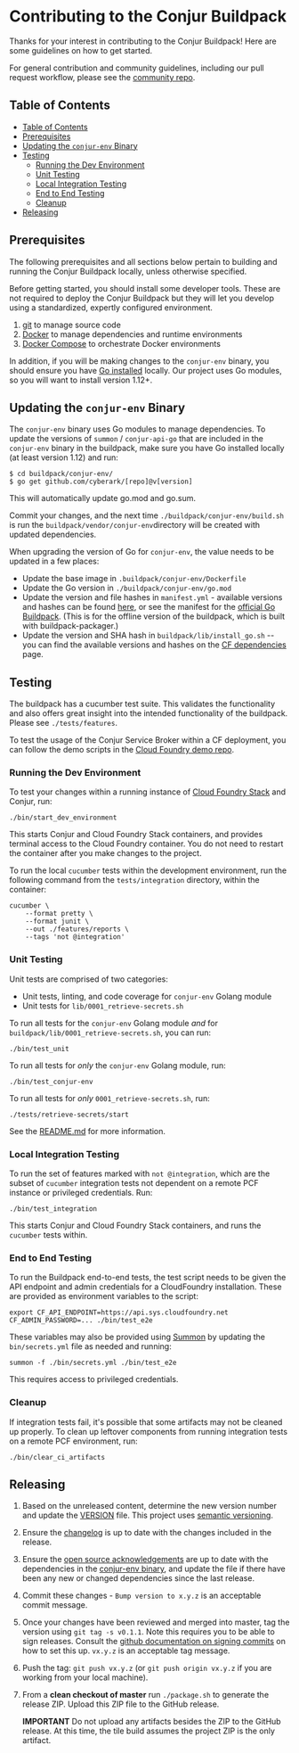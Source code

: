 # Contributing to the Conjur Buildpack

Thanks for your interest in contributing to the Conjur Buildpack! Here
are some guidelines on how to get started.

For general contribution and community guidelines, including our
pull request workflow, please see the [community repo](https://github.com/cyberark/community).

## Table of Contents

* [Table of Contents](#table-of-contents)
* [Prerequisites](#prerequisites)
* [Updating the `conjur-env` Binary](#updating-the-conjur-env-binary)
* [Testing](#testing)
  + [Running the Dev Environment](#running-the-dev-environment)
  + [Unit Testing](#unit-testing)
  + [Local Integration Testing](#local-integration-testing)
  + [End to End Testing](#end-to-end-testing)
  + [Cleanup](#cleanup)
* [Releasing](#releasing)

<!--
Table of contents generated with markdown-toc
http://ecotrust-canada.github.io/markdown-toc/
-->

## Prerequisites

The following prerequisites and all sections below pertain to building and running the Conjur Buildpack locally,
unless otherwise specified.

Before getting started, you should install some developer tools. These are not required to deploy the Conjur Buildpack but they will let you develop using a standardized, expertly configured environment.

1. [git][get-git] to manage source code
2. [Docker][get-docker] to manage dependencies and runtime environments
3. [Docker Compose][get-docker-compose] to orchestrate Docker environments

[get-docker]: https://docs.docker.com/engine/installation
[get-git]: https://git-scm.com/downloads
[get-docker-compose]: https://docs.docker.com/compose/install

In addition, if you will be making changes to the `conjur-env` binary, you should
ensure you have [Go installed](https://golang.org/doc/install#install) locally.
Our project uses Go modules, so you will want to install version 1.12+.

## Updating the `conjur-env` Binary

The `conjur-env` binary uses Go modules to manage dependencies.
To update the versions of `summon` / `conjur-api-go`
that are included in the `conjur-env` binary in the buildpack,
make sure you have Go installed locally (at least version 1.12) and run:

```
$ cd buildpack/conjur-env/
$ go get github.com/cyberark/[repo]@v[version]
```

This will automatically update go.mod and go.sum.

Commit your changes, and the next time `./buildpack/conjur-env/build.sh` is run the
`buildpack/vendor/conjur-env`directory will be created with updated dependencies.

When upgrading the version of Go for `conjur-env`, the value needs to be updated
in a few places:

* Update the base image in `.buildpack/conjur-env/Dockerfile`
* Update the Go version in `./buildpack/conjur-env/go.mod`
* Update the version and file hashes in `manifest.yml` - available versions and
  hashes can be found [here][buildpacks], or see the manifest for the
  [official Go Buildpack][go-buildpack]. (This is for the offline version of
  the buildpack, which is built with buildpack-packager.)
* Update the version and SHA hash in `buildpack/lib/install_go.sh` -- you can
  find the available versions and hashes on the [CF dependencies][deps] page.

[buildpacks]: https://buildpacks.cloudfoundry.org/#/buildpacks/
[go-buildpack]: https://github.com/cloudfoundry/go-buildpack/blob/master/manifest.yml
[deps]: https://buildpacks.cloudfoundry.org/#/dependencies

## Testing

The buildpack has a cucumber test suite. This validates the functionality and
also offers great insight into the intended functionality of the buildpack.
Please see `./tests/features`.

To test the usage of the Conjur Service Broker within a CF deployment, you can
follow the demo scripts in the [Cloud Foundry demo repo](https://github.com/conjurinc/cloudfoundry-conjur-demo).

### Running the Dev Environment

To test your changes within a running instance of [Cloud Foundry Stack](https://docs.cloudfoundry.org/devguide/deploy-apps/stacks.html)
and Conjur, run:

```shell script
./bin/start_dev_environment
```

This starts Conjur and Cloud Foundry Stack containers, and provides terminal
access to the Cloud Foundry container. You do not need to restart the container
after you make changes to the project.

To run the local `cucumber` tests within the development environment, run the following 
command from the `tests/integration` directory, within the container:

```shell script
cucumber \
    --format pretty \
    --format junit \
    --out ./features/reports \
    --tags 'not @integration'
```

### Unit Testing

Unit tests are comprised of two categories:

- Unit tests, linting, and code coverage for `conjur-env` Golang module
- Unit tests for `lib/0001_retrieve-secrets.sh`

To run all tests for the `conjur-env` Golang module *and* for
`buildpack/lib/0001_retrieve-secrets.sh`, you can run:

```shell script
./bin/test_unit
```

To run all tests for _only_ the `conjur-env` Golang module, run:

```shell script
./bin/test_conjur-env
```

To run all tests for _only_ `0001_retrieve-secrets.sh`, run:

```shell script
./tests/retrieve-secrets/start
```

See the [README.md](tests/retrieve-secrets/README.md) for more information.

### Local Integration Testing

To run the set of features marked with `not @integration`,
which are the subset of `cucumber` integration tests not dependent
on a remote PCF instance or privileged credentials. Run:

```shell script
./bin/test_integration
```

This starts Conjur and Cloud Foundry Stack containers, and 
runs the `cucumber` tests within. 

### End to End Testing

To run the Buildpack end-to-end tests, the test script needs to be given the API
endpoint and admin credentials for a CloudFoundry installation.
These are provided as environment variables to the script:

```shell script
export CF_API_ENDPOINT=https://api.sys.cloudfoundry.net
CF_ADMIN_PASSWORD=... ./bin/test_e2e
```

These variables may also be provided using [Summon](https://cyberark.github.io/summon/)
by updating the `bin/secrets.yml` file as needed and running:

```shell script
summon -f ./bin/secrets.yml ./bin/test_e2e
```

This requires access to privileged credentials.

### Cleanup

If integration tests fail, it's possible that some artifacts may not
be cleaned up properly. To clean up leftover components from running
integration tests on a remote PCF environment, run:

```shell script
./bin/clear_ci_artifacts
```

## Releasing

1. Based on the unreleased content, determine the new version number and update the [VERSION](VERSION) file. This project uses [semantic versioning](https://semver.org/).
1. Ensure the [changelog](CHANGELOG.md) is up to date with the changes included in the release.
1. Ensure the [open source acknowledgements](NOTICES.txt) are up to date with
   the dependencies in the [conjur-env binary](buildpack/conjur-env/go.mod), and
   update the file if there have been any new or changed dependencies
   since the last release.
1. Commit these changes - `Bump version to x.y.z` is an acceptable commit message.
1. Once your changes have been reviewed and merged into master, tag the version
   using `git tag -s v0.1.1`. Note this requires you to be  able to sign releases.
   Consult the [github documentation on signing commits](https://help.github.com/articles/signing-commits-with-gpg/)
   on how to set this up. `vx.y.z` is an acceptable tag message.
1. Push the tag: `git push vx.y.z` (or `git push origin vx.y.z` if you are working
   from your local machine).
1. From a **clean checkout of master** run `./package.sh` to generate the
   release ZIP. Upload this ZIP file to the GitHub release.

   **IMPORTANT** Do not upload any artifacts besides the ZIP to the GitHub
   release. At this time, the tile build assumes the project ZIP is the only
   artifact.
